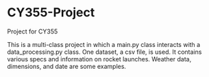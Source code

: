 # CY355-Project
Project for CY355 

This is a multi-class project in which a main.py class interacts with a data_processing.py class. One dataset, a csv file, is used. It contains various specs and information on rocket launches. Weather data, dimensions, and date are some examples. 
